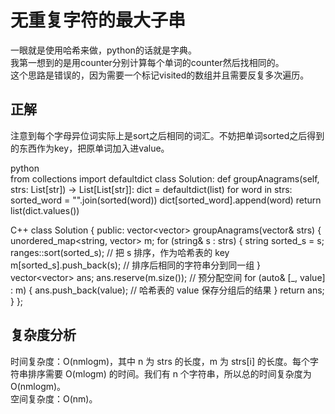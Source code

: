 # 无重复字符的最大子串
一眼就是使用哈希来做，python的话就是字典。  
我第一想到的是用counter分别计算每个单词的counter然后找相同的。  
这个思路是错误的，因为需要一个标记visited的数组并且需要反复多次遍历。  

## 正解
注意到每个字母异位词实际上是sort之后相同的词汇。不妨把单词sorted之后得到的东西作为key，把原单词加入进value。

python  
    from collections import defaultdict
    class Solution:
        def groupAnagrams(self, strs: List[str]) -> List[List[str]]:
            dict = defaultdict(list)
            for word in strs:
                sorted_word = "".join(sorted(word))
                dict[sorted_word].append(word)
            return list(dict.values())

C++
    class Solution {
    public:
        vector<vector<string>> groupAnagrams(vector<string>& strs) {
            unordered_map<string, vector<string>> m;
            for (string& s : strs) {
                string sorted_s = s;
                ranges::sort(sorted_s); // 把 s 排序，作为哈希表的 key
                m[sorted_s].push_back(s); // 排序后相同的字符串分到同一组
            }
            vector<vector<string>> ans;
            ans.reserve(m.size()); // 预分配空间
            for (auto& [_, value] : m) {
                ans.push_back(value); // 哈希表的 value 保存分组后的结果
            }
            return ans;
        }
    };

## 复杂度分析  
时间复杂度：O(nmlogm)，其中 n 为 strs 的长度，m 为 strs[i] 的长度。每个字符串排序需要 O(mlogm) 的时间。我们有 n 个字符串，所以总的时间复杂度为 O(nmlogm)。  
空间复杂度：O(nm)。  